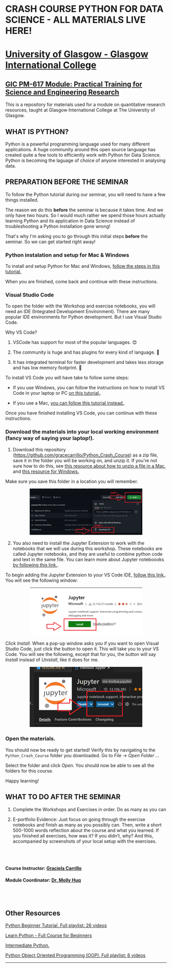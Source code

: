 # CRASH COURSE PYTHON FOR DATA SCIENCE - ALL MATERIALS LIVE HERE!

# [University of Glasgow - Glasgow International College](www.glasgow.ac.uk/gic) 
## [GIC PM-617 Module: Practical Training for Science and Engineering Research](https://pathways.kaplaninternational.com/course/view.php?id=2879)

This is a repository for materials used for a module on quantitative research resources, taught at Glasgow International College at The University of Glasgow. 

<p align="justify">

## WHAT IS PYTHON?

Python is a powerful programming language used for many different applications. A huge community around this open source language has created quite a few tools to efficiently work with Python for Data Science. Python is becoming the laguage of choice of anyone interested in analysing data.
</p>

## PREPARATION BEFORE THE SEMINAR

To follow the Python tutorial during our seminar, you will need to have a few things installed.

The reason we do this **before** the seminar is because it takes time. And we only have two hours. So I would much rather we spend those hours actually learning Python and its application in Data Science instead of troubleshooting a Python installation gone wrong! 

That's why I'm asking you to go through this initial steps **before** the seminar. So we can get started right away!

### Python instalation and setup for Mac & Windows

To install and setup Python for Mac and Windows, [follow the steps in this tutorial.](https://www.youtube.com/watch?v=YYXdXT2l-Gg&t=3s)

When you are finished, come back and continue with these instructions. 

### Visual Studio Code

To open the folder with the Workshop and exercise notebooks, you will need an IDE (Integrated Development Environment). There are many popular IDE environments for Python development. But I use Visual Studio Code. 

Why VS Code? 

1. VSCode has support for most of the popular languages. 😍

2. The community is huge and has plugins for every kind of language. 💖

3. It has integrated terminal for faster development and takes less storage and has low memory footprint. 🙂

To install VS Code you will have take to follow some steps: 

- If you use Windows, you can follow the instructions on how to install VS Code in your laptop or PC [on this tutorial.](https://www.youtube.com/watch?v=-nh9rCzPJ20). 

- If you use a Mac, [you can follow this tutorial instead.](https://www.youtube.com/watch?v=06I63_p-2A4). 

Once you have finished installing VS Code, you can continue with these instructions. 

### Download the materials into your local working environment (fancy way of saying your laptop!). 

1. Download this repository (https://github.com/gracecarrillo/Python_Crash_Course) as a zip file, save it in the folder you will be working on, and unzip it. If you're not sure how to do this, see [this resource about how to unzip a file in a Mac](https://support.apple.com/en-gb/guide/mac-help/mchlp2528/mac), and [this resource for Windows.](https://support.microsoft.com/en-us/windows/zip-and-unzip-files-f6dde0a7-0fec-8294-e1d3-703ed85e7ebc#:~:text=To%20unzip%20files,folder%20to%20a%20new%20location.) 

Make sure you save this folder in a location you will remember. 

<p align="center">
  <img width="70%" height="70%" src="img\github_download_zip.png">
</p>

2. You also need to install the Jupyter Extension to work with the notebooks that we will use during this workshop. These notebooks are called Jupyter notebooks, and they are useful to combine python code and text in the same file. You can learn more about Jupyter noteboooks [by following this link.](https://code.visualstudio.com/docs/python/jupyter-support). 

To begin adding the Jupyter Extension to your VS Code IDE, [follow this link.](https://marketplace.visualstudio.com/items?itemName=ms-toolsai.jupyter). You will see the following window: 

<p align="center">
  <img width="70%" height="70%" src="img\jupyter_extension.png">
</p>

Click *Install*. When a pop-up window asks you if you want to open Visual Studio Code, just click the button to open it. This will take you to your VS Code. You will see the following, except that for you, the button will say *Install* instead of *Unistall*, like it does for me.

<p align="center">
  <img width="70%" height="70%" src="img\jupyter_extension_2.png">
</p>

### Open the materials. 

You should now be ready to get started! Verify this by navigating to the `Python_Crash_Course` folder you downloaded. Go to *File -> Open Folder ...*

Select the folder and click  *Open*. You should now be able to see all the folders for this course.

Happy learning!


## WHAT TO DO AFTER THE SEMINAR

1. Complete the Workshops and Exercises in order. Do as many as you can 

2. E-portfolio Evidence: Just focus on going through the exercise notebooks and finish as many as you possibly can. Then, write a short 500-1000 words reflection about the course and what you learned. If you finished all exercises, how was it? If you didn’t, why? And this, accompanied by screenshots of your local setup with the exercises.

<br><br>

#### Course Instructor: [Graciela Carrillo](mailto:graciela.carrillo@kaplan.com?subject=[Intro_Python]%20Source%20Han%20Sans)
#### Module Coordinator: [Dr. Molly Huq](mailto:graciela.carrillo@kaplan.com?subject=[Intro_Python]%20Source%20Han%20Sans)

<br><br>
 
## Other Resources 

[Python Beginner Tutorial. Full playlist: 26 videos](https://www.youtube.com/watch?v=YYXdXT2l-Gg&list=PL-osiE80TeTskrapNbzXhwoFUiLCjGgY7)

[Learn Python - Full Course for Beginners](https://www.youtube.com/watch?v=rfscVS0vtbw)

[Intermediate Python.](https://www.youtube.com/watch?v=HGOBQPFzWKo)

[Python Object Oriented Programming (OOP). Full playlist: 6 videos](https://www.youtube.com/watch?v=ZDa-Z5JzLYM&list=PL-osiE80TeTsqhIuOqKhwlXsIBIdSeYtc)

---
